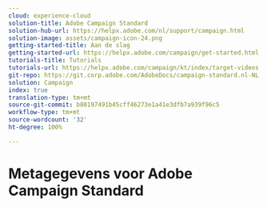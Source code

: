 ```yaml
---
cloud: experience-cloud
solution-title: Adobe Campaign Standard
solution-hub-url: https://helpx.adobe.com/nl/support/campaign.html
solution-image: assets/campaign-icon-24.png
getting-started-title: Aan de slag
getting-started-url: https://helpx.adobe.com/campaign/get-started.html
tutorials-title: Tutorials
tutorials-url: https://helpx.adobe.com/campaign/kt/index/target-videos.html
git-repo: https://git.corp.adobe.com/AdobeDocs/campaign-standard.nl-NL
solution: Campaign
index: true
translation-type: tm+mt
source-git-commit: b80197491b45cff46273e1a41e3dfb7a939f96c5
workflow-type: tm+mt
source-wordcount: '32'
ht-degree: 100%

---
```



# Metagegevens voor Adobe Campaign Standard
